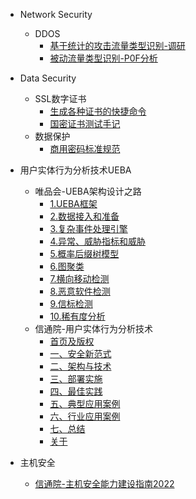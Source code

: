 
- Network Security
  - DDOS
    - [基于统计的攻击流量类型识别-调研](/network-security/ddos-research-1.md)
    - [被动流量类型识别-P0F分析](/network-security/p0f-analysis.md)

- Data Security
  - SSL数字证书
    - [生成各种证书的快捷命令](/data-security/ssl-tutorial.md)
    - [国密证书测试手记](/data-security/gmssl-tutorial.md)
  - 数据保护
    - [商用密码标准规范](/data-security/gmt-standard.md)

- 用户实体行为分析技术UEBA
  - 唯品会-UEBA架构设计之路
    - [1.UEBA框架](/vipshop-ueba/architecture.md)
    - [2.数据接入和准备](/vipshop-ueba/dataimport.md)
    - [3.复杂事件处理引擎](/vipshop-ueba/cep-engine.md)
    - [4.异常、威胁指标和威胁](/vipshop-ueba/risk-and-threaten.md)
    - [5.概率后缀树模型](/vipshop-ueba/pst-model.md)
    - [6.图聚类](/vipshop-ueba/graph-clustring.md)
    - [7.横向移动检测](/vipshop-ueba/Lateral-Movement-Risks.md)
    - [8.恶意软件检测](/vipshop-ueba/malicious-software.md)
    - [9.信标检测](/vipshop-ueba/beacon-detection.md)
    - [10.稀有度分析](/vipshop-ueba/Rarity-Analysis.md)
  - 信通院-用户实体行为分析技术
    - [首页及版权](/caict-ueba/frontpage.md)
    - [一、安全新范式](/caict-ueba/Security-Paradigm.md)
    - [二、架构与技术](/caict-ueba/Architecture-and-Technology.md)
    - [三、部署实施](/caict-ueba/Deployment.md)
    - [四、最佳实践](/caict-ueba/Best-Practices.md)
    - [五、典型应用案例](/caict-ueba/Typical-Cases.md)
    - [六、行业应用案例](/caict-ueba/Industry-Cases.md)
    - [七、总结](/caict-ueba/Summary.md)
    - [关于](/caict-ueba/about.md)

- 主机安全
  - [信通院-主机安全能力建设指南2022](/caict-cwp/caict-cwp.md)